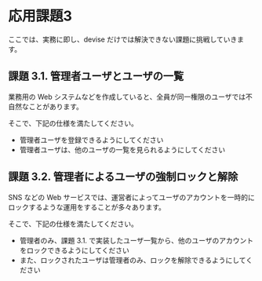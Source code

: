 # 応用課題3

ここでは、実務に即し、devise だけでは解決できない課題に挑戦していきます。

## 課題 3.1. 管理者ユーザとユーザの一覧

業務用の Web システムなどを作成していると、全員が同一権限のユーザでは不自然なことがあります。

そこで、下記の仕様を満たしてください。

* 管理者ユーザを登録できるようにしてください
* 管理者ユーザは、他のユーザの一覧を見られるようにしてください

## 課題 3.2. 管理者によるユーザの強制ロックと解除

SNS などの Web サービスでは、運営者によってユーザのアカウントを一時的にロックするような運用をすることが多々あります。

そこで、下記の仕様を満たしてください。

* 管理者のみ、課題 3.1. で実装したユーザ一覧から、他のユーザのアカウントをロックできるようにしてください
* また、ロックされたユーザは管理者のみ、ロックを解除できるようにしてください
